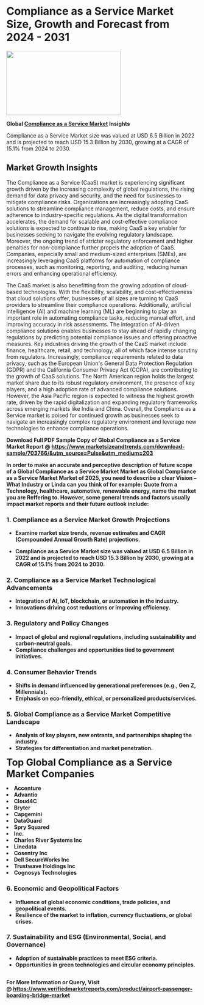 <H1>Compliance as a Service Market Size, Growth and Forecast from 2024 - 2031</H1><img class="aligncenter size-medium wp-image-584254" src="https://thirdeyenews.in/wp-content/uploads/2024/09/Global-Market-Research-300x168.jpeg" alt="" width="300" height="168" /><p><strong>Global&nbsp;<a href="https://www.marketsizeandtrends.com/download-sample/703766/&amp;utm_source=Pulse&amp;utm_medium=203">Compliance as a Service Market</a> Insights</strong></p><p>Compliance as a Service Market size was valued at USD 6.5 Billion in 2022 and is projected to reach USD 15.3 Billion by 2030, growing at a CAGR of 15.1% from 2024 to 2030.</p><p><h2>Market Growth Insights</h2> <p>The Compliance as a Service (CaaS) market is experiencing significant growth driven by the increasing complexity of global regulations, the rising demand for data privacy and security, and the need for businesses to mitigate compliance risks. Organizations are increasingly adopting CaaS solutions to streamline compliance management, reduce costs, and ensure adherence to industry-specific regulations. As the digital transformation accelerates, the demand for scalable and cost-effective compliance solutions is expected to continue to rise, making CaaS a key enabler for businesses seeking to navigate the evolving regulatory landscape. Moreover, the ongoing trend of stricter regulatory enforcement and higher penalties for non-compliance further propels the adoption of CaaS. Companies, especially small and medium-sized enterprises (SMEs), are increasingly leveraging CaaS platforms for automation of compliance processes, such as monitoring, reporting, and auditing, reducing human errors and enhancing operational efficiency.</p> <p><strong></strong></p> <p>The CaaS market is also benefitting from the growing adoption of cloud-based technologies. With the flexibility, scalability, and cost-effectiveness that cloud solutions offer, businesses of all sizes are turning to CaaS providers to streamline their compliance operations. Additionally, artificial intelligence (AI) and machine learning (ML) are beginning to play an important role in automating compliance tasks, reducing manual effort, and improving accuracy in risk assessments. The integration of AI-driven compliance solutions enables businesses to stay ahead of rapidly changing regulations by predicting potential compliance issues and offering proactive measures. Key industries driving the growth of the CaaS market include finance, healthcare, retail, and technology, all of which face intense scrutiny from regulators. Increasingly, compliance requirements related to data privacy, such as the European Union's General Data Protection Regulation (GDPR) and the California Consumer Privacy Act (CCPA), are contributing to the growth of CaaS solutions. The North American region holds the largest market share due to its robust regulatory environment, the presence of key players, and a high adoption rate of advanced compliance solutions. However, the Asia Pacific region is expected to witness the highest growth rate, driven by the rapid digitalization and expanding regulatory frameworks across emerging markets like India and China. Overall, the Compliance as a Service market is poised for continued growth as businesses seek to navigate an increasingly complex regulatory environment and leverage new technologies to enhance compliance operations.</p> <p><strong></p><p><span class=""><strong>Download Full PDF Sample Copy of Global Compliance as a Service Market Report</strong> @ <a href="https://www.marketsizeandtrends.com/download-sample/703766/&amp;utm_source=Pulse&amp;utm_medium=203" target="_blank">https://www.marketsizeandtrends.com/download-sample/703766/&amp;utm_source=Pulse&amp;utm_medium=203</a></span></p><p>In order to make an accurate and perceptive description of future scope of a Global&nbsp;Compliance as a Service Market Market as Global&nbsp;Compliance as a Service Market Market of 2025, you need to describe a clear Vision &ndash; What Industry or Linda can you think of for example: Quote from a Technology, healthcare, automotive, renewable energy, name the market you are Reffering to. However, some general trends and factors usually impact market reports and their future outlook include:</p><h3>1.&nbsp;<strong>Compliance as a Service Market Growth Projections</strong></h3><ul><li>Examine market size trends, revenue estimates and CAGR (Compounded Annual Growth Rate) projections.</li><li><p>Compliance as a Service Market size was valued at USD 6.5 Billion in 2022 and is projected to reach USD 15.3 Billion by 2030, growing at a CAGR of 15.1% from 2024 to 2030.</p></li></ul><h3>2.&nbsp;<strong>Compliance as a Service Market Technological Advancements</strong></h3><ul><li>Integration of AI, IoT, blockchain, or automation in the industry.</li><li>Innovations driving cost reductions or improving efficiency.</li></ul><h3>3.&nbsp;<strong>Regulatory and Policy Changes</strong></h3><ul><li>Impact of global and regional regulations, including sustainability and carbon-neutral goals.</li><li>Compliance challenges and opportunities tied to government initiatives.</li></ul><h3>4.&nbsp;<strong>Consumer Behavior Trends</strong></h3><ul><li>Shifts in demand influenced by generational preferences (e.g., Gen Z, Millennials).</li><li>Emphasis on eco-friendly, ethical, or personalized products/services.</li></ul><h3>5.&nbsp;<strong>Global Compliance as a Service Market Competitive Landscape</strong></h3><ul><li>Analysis of key players, new entrants, and partnerships shaping the industry.</li><li>Strategies for differentiation and market penetration.</li></ul><p data-pm-slice="1 1 []"><span style="color: inherit; font-family: inherit; font-size: 25px;">Top Global Compliance as a Service Market Companies</span></p><div class="" data-test-id=""><p><li>Accenture</li><li> Advantio</li><li> Cloud4C</li><li> Bryter</li><li> Capgemini</li><li> DataGuard</li><li> Spry Squared</li><li> Inc.</li><li> Charles River Systems Inc</li><li> Linedata</li><li> Cosentry Inc</li><li> Dell SecureWorks Inc</li><li> Trustwave Holdings Inc</li><li> Cognosys Technologies</li></p></div><h3>6.&nbsp;<strong>Economic and Geopolitical Factors</strong></h3><ul><li>Influence of global economic conditions, trade policies, and geopolitical events.</li><li>Resilience of the market to inflation, currency fluctuations, or global crises.</li></ul><h3>7.&nbsp;<strong>Sustainability and ESG (Environmental, Social, and Governance)</strong></h3><ul><li>Adoption of sustainable practices to meet ESG criteria.</li><li>Opportunities in green technologies and circular economy principles.</li></ul><h2><strong style="font-size: 14px;">For More Information or Query, Visit @&nbsp;</strong><a style="background-color: #ffffff; font-size: 14px;" href="https://www.marketsizeandtrends.com/report/compliance-as-a-service-market/" target="_blank">https://www.verifiedmarketreports.com/product/airport-passenger-boarding-bridge-market</a></h2>
